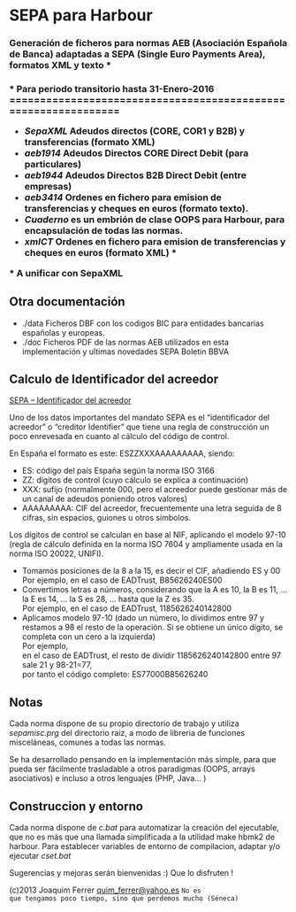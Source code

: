 <h1>SEPA para Harbour</h1>
<h3>Generación de ficheros para normas AEB (Asociación Española de Banca) 
adaptadas a SEPA (Single Euro Payments Area), formatos XML y texto *<h3>
<p>* Para periodo transitorio hasta 31-Enero-2016</hp>
===============================================================
<ul>
<li><em>SepaXML </em>Adeudos directos (CORE, COR1 y B2B) y transferencias (formato XML)</li>
<li><em>aeb1914 </em>Adeudos Directos CORE Direct Debit (para particulares)</li>
<li><em>aeb1944 </em>Adeudos Directos B2B Direct Debit (entre empresas)</li>
<li><em>aeb3414 </em>Ordenes en fichero para emision de transferencias y cheques en euros (formato texto).</li>
<li><em>Cuaderno</em> es un embrión de clase OOPS para Harbour, para encapsulación de todas las normas.</li>
<li><em>xmlCT   </em>Ordenes en fichero para emision de transferencias y cheques en euros (formato XML) *</li>
</ul>
<p>* A unificar con SepaXML</p>

Otra documentación 
------------------
<ul>
<li>./data Ficheros DBF con los codigos BIC para entidades bancarias españolas y europeas.</li> 
<li>./doc  Ficheros PDF de las normas AEB utilizados en esta implementación y ultimas novedades SEPA Boletin BBVA</li>
</ul>

Calculo de Identificador del acreedor
-------------------------------------
<a href="http://inza.wordpress.com/2013/10/25/como-preparar-los-mandatos-sepa-identificador-del-acreedor/">SEPA – Identificador del acreedor
</a>

Uno de los datos importantes del mandato SEPA es el “identificador del acreedor” o “creditor Identifier” que tiene una regla de construcción un poco enrevesada en cuanto al cálculo del código de control.

En España el formato es este: ESZZXXXAAAAAAAAA, siendo:
<ul>
<li>ES: código del país España según la norma ISO 3166</li>
<li>ZZ: dígitos de control (cuyo cálculo se explica a continuación)</li>
<li>XXX: sufijo (normalmente 000, pero el acreedor puede gestionar más de un canal de adeudos poniendo otros valores)</li>
<li>AAAAAAAAA: CIF del acreedor, frecuentemente una letra seguida de 8 cifras, sin espacios, guiones u otros símbolos.</li>
</ul>
Los dígitos de control se calculan en base al NIF, aplicando el modelo 97-10 (regla de cálculo definida en la norma ISO 7604 y ampliamente usada en la norma ISO 20022, UNIFI).
<ul>
	<li>Tomamos posiciones de la 8 a la 15, es decir el CIF, añadiendo ES y 00<br>
		Por ejemplo, en el caso de EADTrust, B85626240ES00</li>
	<li>Convertimos letras a números, considerando que la A es 10, la B es 11, … la E es 14, … la  S es 28, … hasta que la Z es 35.<br>
		Por ejemplo, en el caso de EADTrust, 1185626240142800</li>
	<li>Aplicamos modelo 97-10 (dado un número, lo dividimos entre 97 y restamos a 98 el resto de la operación. Si se obtiene un único dígito, se completa con un cero a la izquierda)<br>
		Por ejemplo, <br>en el caso de EADTrust, el resto de dividir 1185626240142800 entre 97 sale 21 y 98-21=77,<br> por tanto el código completo:  ES77000B85626240</li>
</ul>		
	

Notas
-----
Cada norma dispone de su propio directorio de trabajo y utiliza <em>sepamisc.prg</em> del directorio raiz, a modo de 
libreria de funciones misceláneas, comunes a todas las normas. 

Se ha desarrollado pensando en la implementación más simple, para que pueda ser fácilmente trasladable a otros
paradigmas (OOPS, arrays asociativos) e incluso a otros lenguajes (PHP, Java... )


Construccion y entorno
----------------------
Cada norma dispone de <em>c.bat</em> para automatizar la creación del ejecutable, que no es más que una llamada
simplificada a la utilidad make hbmk2 de harbour.
Para establecer variables de entorno de compilacion, adaptar y/o ejecutar <em>cset.bat</em> 

Sugerencias y mejoras serán bienvenidas :)
Que lo disfruten !

(c)2013 Joaquim Ferrer
<quim_ferrer@yahoo.es>
<code>No es que tengamos poco tiempo, sino que perdemos mucho (Séneca)</code>
